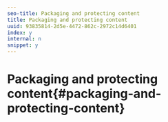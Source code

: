 ```yaml
---
seo-title: Packaging and protecting content
title: Packaging and protecting content
uuid: 93835814-2d5e-4472-862c-2972c14d6401
index: y
internal: n
snippet: y
---
```


# Packaging and protecting content{#packaging-and-protecting-content}


